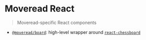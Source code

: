 # Moveread React

> Moveread-specific React components

- [`@moveread/board`](board): high-level wrapper around [`react-chessboard`](https://www.npmjs.com/package/react-chessboard)